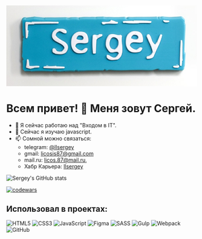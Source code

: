 ![avatar](./avatar.jpg)
# Всем привет! 👋 Меня зовут Сергей.




- 🔭 Я сейчас работаю над "Входом в IT".
- 🌱 Сейчас я изучаю javascript.
- 📫 Сомной можно связаться: 
  - telegram: <a href="https://t.me/llsergey">@llsergey</a>
  - gmail: <a href="https://licosis87@gmail.com">licosis87@gmail.com</a> 
  - mail.ru: <a href="https://licos.87@mail.ru">licos.87@mail.ru</a>,
  - Хабр Карьера: <a href="https://https://career.habr.com/llsergey">llsergey</a>

![Sergey's GitHub stats](https://github-readme-stats.vercel.app/api?username=licos87&show_icons=true&theme=radical)

[![codewars](https://www.codewars.com/users/SergeyII/badges/large)](https://www.codewars.com/users/username)

## Использовал в проектах:
![HTML5](https://img.shields.io/badge/html5-%23E34F26.svg?style=for-the-badge&logo=html5&logoColor=white)
![CSS3](https://img.shields.io/badge/css3-%231572B6.svg?style=for-the-badge&logo=css3&logoColor=white)
![JavaScript](https://img.shields.io/badge/javascript-%23323330.svg?style=for-the-badge&logo=javascript&logoColor=%23F7DF1E)
![Figma](https://img.shields.io/badge/figma-%23F24E1E.svg?style=for-the-badge&logo=figma&logoColor=white)
![SASS](https://img.shields.io/badge/SASS-hotpink.svg?style=for-the-badge&logo=SASS&logoColor=white)
![Gulp](https://img.shields.io/badge/GULP-%23CF4647.svg?style=for-the-badge&logo=gulp&logoColor=white)
![Webpack](https://img.shields.io/badge/webpack-%238DD6F9.svg?style=for-the-badge&logo=webpack&logoColor=black)
![GitHub](https://img.shields.io/badge/github-%23121011.svg?style=for-the-badge&logo=github&logoColor=white)
